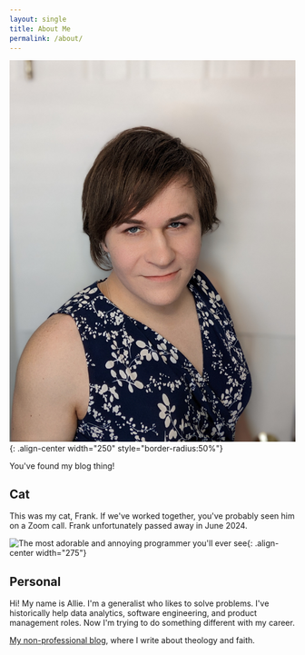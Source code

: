 ```yaml
---
layout: single
title: About Me
permalink: /about/
---
```


![The most adorable and annoying programmer you'll ever see](/assets/images/profile.jpg){: .align-center width="250" style="border-radius:50%"}

You've found my blog thing!

## Cat

This was my cat, Frank. If we've worked together, you've probably seen him on a Zoom call. Frank unfortunately passed away in June 2024. 

![The most adorable and annoying programmer you'll ever see](/assets/images/frank.jpg){: .align-center width="275"}

## Personal

Hi! My name is Allie. I'm a generalist who likes to solve problems. I've historically help data analytics, software engineering, and product management roles. Now I'm trying to do something different with my career.

[My non-professional blog](https://alliec.substack.com/?utm_source=github), where I write about theology and faith.
